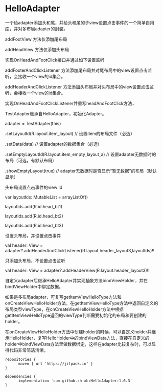 # HelloAdapter
一个给adapter添加头和尾，并给头和尾的子view设置点击事件的一个简单自用库，并对多布局adapter的封装。

addFootView 方法仅添加尾布局

addHeadView 方法仅添加头布局

实现OnHeadAndFootClick接口并通过如下设置监听

addFooterAndClickListener 方法添加尾布局并对尾布局中的view设置点击监听，会接收一个view的id集合。

addHeaderAndClickListener 方法添加头布局并对头布局中的view设置点击监听，会接收一个view的id集合。

实现OnHeadAndFootClickListener并重写headAndFootClick方法，


TestAdapter继承自HelloAdapter，初始化Adapter。

adapter = TestAdapter(this)

.setLayoutId(R.layout.item_layout) // 设置item的布局文件（必选）

.setData(data) // 设置adapter的数据集合（必选）

.setEmptyLayoutId(R.layout.item_empty_layout_a) // 设置adapter无数据时的布局（可选，有默认布局）

.showEmptyLayout(true) // adapter无数据时是否显示“暂无数据”的布局（默认显示）

头布局设置点击事件的view id

var layoutIds: MutableList<Int> = arrayListOf()
	
layoutIds.add(R.id.head_bt1)

layoutIds.add(R.id.head_bt2)

layoutIds.add(R.id.head_bt3)

设置头布局，并设置点击事件

val header: View = adapter?.addHeaderAndClickListener(R.layout.header_layout3,layoutIds)!!

只添加头布局，不设置点击监听

val header: View = adapter?.addHeaderView(R.layout.header_layout3)!!

自定义adapter后继承HelloAdapter并实现抽象方法bindViewHolder，并在bindViewHolder中绑定数据。

如果是多布局adapter，可复写getItemViewHelloType方法和onCreateViewHelloHolder方法，在getItemViewHelloType方法中返回自定义的布局类型viewType，在onCreateViewHelloHolder方法中根据getItemViewHelloType返回的viewType判断需要初始化的布局和要创建的holder。

在onCreateViewHelloHolder方法中创建holder的时候，可以自定义holder并继承HelloHolder，复写HelloHolder中的bindViewData方法，直接在自定义的holder中bindViewData方法里做数据绑定，这样在adapter比较复杂时，可以显得代码非常简洁清晰。


	   
	repositories {
          maven { url 'https://jitpack.io' }
	}
	   
    dependencies {
	      implementation 'com.github.zh-xb:HelloAdapter:1.0.3'
	}
	    
  
